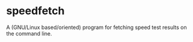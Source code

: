 # speedfetch
A (GNU/Linux based/oriented) program for fetching speed test results on the command line.
